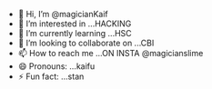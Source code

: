 - 👋 Hi, I’m @magicianKaif
- 👀 I’m interested in ...HACKING
- 🌱 I’m currently learning ...HSC
- 💞️ I’m looking to collaborate on ...CBI
- 📫 How to reach me ...ON INSTA @magicianslime
- 😄 Pronouns: ...kaifu
- ⚡ Fun fact: ...stan

<!---
magicianKaif/magicianKaif is a ✨ special ✨ repository because its `README.md` (this file) appears on your GitHub profile.
You can click the Preview link to take a look at your changes.
--->
